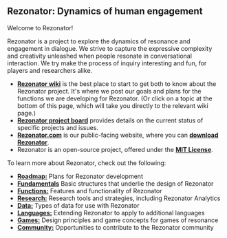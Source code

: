 ## Rezonator: Dynamics of human engagement
Welcome to Rezonator! 

Rezonator is a project to explore the dynamics of resonance and engagement in dialogue. We strive to capture the expressive complexity and creativity unleashed when people resonate in conversational interaction. We try make the process of inquiry interesting and fun, for players and researchers alike. 

* [**Rezonator wiki**](https://github.com/johnwdubois/rezonator/wiki) is the best place to start to get both to know about the Rezonator project. It's where we post our goals and plans for the functions we are developing for Rezonator. (Or click on a topic at the bottom of this page, which will take you directly to the relevant wiki page.)
* [**Rezonator project board**](https://github.com/johnwdubois/rezonator_v2/projects/1) provides details on the current status of specific projects and issues.
* [**Rezonator.com**](https://rezonator.com/) is our public-facing website, where you can [**download Rezonator**](https://rezonator.com/download/).
* Rezonator is an open-source project, offered under the [**MIT License**](https://github.com/johnwdubois/rezonator_v2/blob/master/LICENSE).  

To learn more about Rezonator, check out the following:
* [**Roadmap:**](https://github.com/johnwdubois/rezonator/wiki/1.-Roadmap) Plans for Rezonator development
* [**Fundamentals**](https://github.com/johnwdubois/rezonator/wiki/2.-Fundamentals) Basic structures that underlie the design of Rezonator
* [**Functions:**](https://github.com/johnwdubois/rezonator/wiki/3.-Functions) Features and functionality of Rezonator
* [**Research:**](https://github.com/johnwdubois/rezonator/wiki/5.-Research) Research tools and strategies, including Rezonator Analytics
* [**Data:**](https://github.com/johnwdubois/rezonator_v2/wiki/6.-Data) Types of data for use with Rezonator 
* [**Languages:**](https://github.com/johnwdubois/rezonator_v2/wiki/6.-Data#languages) Extending Rezonator to apply to additional languages    
* [**Games:**](https://github.com/johnwdubois/rezonator_v2/wiki/7.-Games) Design principles and game concepts for games of resonance
* [**Community:**](https://github.com/johnwdubois/rezonator_v2/wiki/8.-Community) Opportunities to contribute to the Rezonator community    
